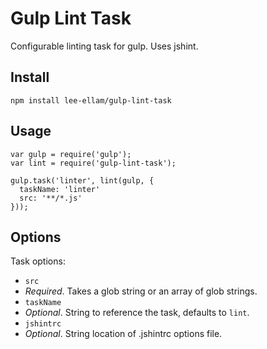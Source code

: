 # Gulp Lint Task

Configurable linting task for gulp. Uses jshint.

## Install
```
npm install lee-ellam/gulp-lint-task
```

## Usage
```
var gulp = require('gulp');
var lint = require('gulp-lint-task');

gulp.task('linter', lint(gulp, {
  taskName: 'linter'
  src: '**/*.js'  
}));
```

## Options
Task options:
- `src`
 - *Required*. Takes a glob string or an array of glob strings.
- `taskName`
 - *Optional*. String to reference the task, defaults to `lint`.
- `jshintrc`
 - *Optional*. String location of .jshintrc options file.
